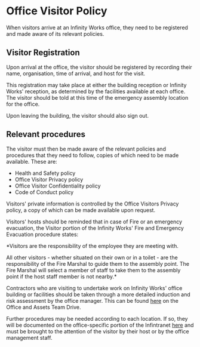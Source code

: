 # Office Visitor Policy

When visitors arrive at an Infinity Works office, they need to be registered and made aware of its relevant policies.

## Visitor Registration

Upon arrival at the office, the visitor should be registered by recording their name, organisation, time of arrival, and host for the visit.

This registration may take place at either the building reception or Infinity Works' reception, as determined by the facilities available at each office. The visitor should be told at this time of the emergency assembly location for the office.

Upon leaving the building, the visitor should also sign out.

## Relevant procedures

The visitor must then be made aware of the relevant policies and procedures that they need to follow, copies of which need to be made available. These are:

- Health and Safety policy
- Office Visitor Privacy policy
- Office Visitor Confidentiality policy
- Code of Conduct policy

Visitors' private information is controlled by the Office Visitors Privacy policy, a copy of which can be made available upon request.

Visitors' hosts should be reminded that in case of Fire or an emergency evacuation, the Visitor portion of the Infinity Works' Fire and Emergency Evacuation procedure states:

*Visitors are the responsibility of the employee they are meeting with.

All other visitors - whether situated on their own or in a toilet - are the responsibility of the Fire Marshal to guide them to the assembly point. The Fire Marshal will select a member of staff to take them to the assembly point if the host staff member is not nearby.*

Contractors who are visiting to undertake work on Infinity Works' office building or facilities should be taken through a more detailed induction and risk assessment by the office manager. This can be found [here](https://drive.google.com/file/d/1DVJepDPo4FGmywDyr2laukvvwyznW-51/view?usp=sharing) on the Office and Assets Team Drive.

Further procedures may be needed according to each location. If so, they will be documented on the office-specific portion of the Infintranet [here](https://sites.google.com/infinityworks.com/infinitranet/offices?authuser=1) and must be brought to the attention of the visitor by their host or by the office management staff.